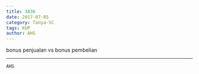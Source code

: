 ```yaml
---
title: 3836
date: 2017-07-05
category: Tanya-SC
tags: KUP
author: AHS
---
```


bonus penjualan vs bonus pembelian

---



`AHS`
